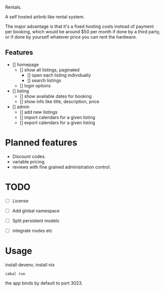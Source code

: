 Rentals.

A self hosted airbnb like rental system.

The major advantage is that
it's a fixed hosting costs instead of payment per booking,
which would be around $50 per month if done by a third party,
or if done by yourself whatever price you can rent the hardware.

Features
---

- [] homepage
  - [] show all listings, paginated
    - [] open each listing individually
    - [] search listings
  - [] login options
- [] listing
  - [] show available dates for booking
  - [] show info like title, description, price
- [] admin
  - [] add new listings
  - [] import calendars for a given listing
  - [] export calendars for a given listing

# Planned features
+ Discount codes.
+ variable pricing.
+ reviews with fine grained administration control.

# TODO

+ [ ] License
+ [ ] Add global namespace
+ [ ] Split persistent models
+ [ ] integrate routes etc


# Usage

install devenv,
install nix

```
cabal run
```

the app binds by default to port 3023.


